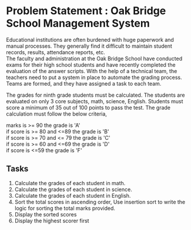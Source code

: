 # Problem Statement : Oak Bridge School Management System

Educational institutions are often burdened with huge paperwork and manual processes.
They generally find it difficult to maintain student records, results, attendance reports, etc.\
The faculty and administration at the Oak Bridge School have conducted exams for their high
school students and have recently completed the evaluation of the answer scripts. With the help of a
technical team,  the teachers need to put a system in place to automate the grading process.\
Teams are formed, and they have assigned a task to each team.

The grades for  ninth grade students must be calculated.
The students are evaluated on only 3 core subjects, math, science, English.
Students must score a minimum of 35 out of 100 points to pass the test.
The grade calculation must follow the below criteria,

marks is >= 90 the grade is 'A'\
if score is >= 80 and <=89 the grade is 'B'\
if score is  >= 70 and <= 79 the grade is 'C'\
if score is >= 60  and <=69 the grade is 'D'\
if score is <=59 the grade is 'F'

## Tasks

1. Calculate the grades of each student in math.
2. Calculate the grades of each student in science.
3. Calculate the grades of each student in English.
4. Sort the total scores in ascending order, Use insertion sort to write the logic for sorting the total marks provided.
5. Display the sorted scores
6. Display the highest scorer first

